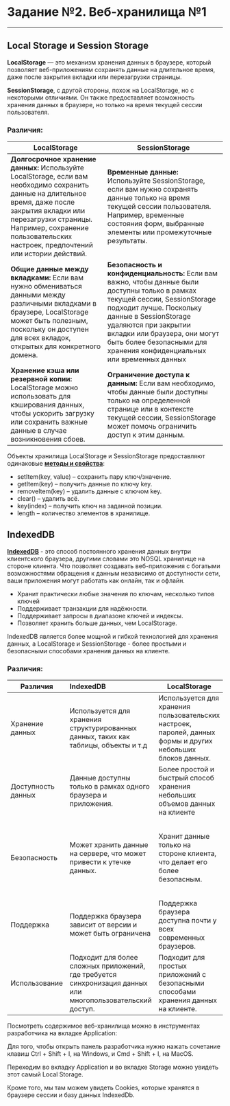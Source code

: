 # Задание №2. Веб-хранилища №1
-------------------
## Local Storage и Session Storage

**LocalStorage** — это механизм хранения данных в браузере, который позволяет веб-приложениям сохранять данные на длительное время, даже после закрытия вкладки или перезагрузки страницы.

**SessionStorage**, с другой стороны, похож на LocalStorage, но с некоторыми отличиями. Он также предоставляет возможность хранения данных в браузере, но только на время текущей сессии пользователя.

### Различия:

| **LocalStorage** | **SessionStorage** |
|---|---|
| **Долгосрочное хранение данных:** Используйте LocalStorage, если вам необходимо сохранить данные на длительное время, даже после закрытия вкладки или перезагрузки страницы. Например, сохранение пользовательских настроек, предпочтений или истории действий. | **Временные данные:** Используйте SessionStorage, если вам нужно сохранять данные только на время текущей сессии пользователя. Например, временные состояния форм, выбранные элементы или промежуточные результаты.|
| **Общие данные между вкладками:** Если вам нужно обмениваться данными между различными вкладками в браузере, LocalStorage может быть полезным, поскольку он доступен для всех вкладок, открытых для конкретного домена.| **Безопасность и конфиденциальность:** Если вам важно, чтобы данные были доступны только в рамках текущей сессии, SessionStorage подходит лучше. Поскольку данные в SessionStorage удаляются при закрытии вкладки или браузера, они могут быть более безопасными для хранения конфиденциальных или временных данных |
| **Хранение кэша или резервной копии:** LocalStorage можно использовать для кэширования данных, чтобы ускорить загрузку или сохранить важные данные в случае возникновения сбоев. | **Ограничение доступа к данным:** Если вам необходимо, чтобы данные были доступны только на определенной странице или в контексте текущей сессии, SessionStorage может помочь ограничить доступ к этим данным. |

Объекты хранилища LocalStorage и SessionStorage предоставляют одинаковые <u>**методы и свойства**</u>:

- setItem(key, value) – сохранить пару ключ/значение.
- getItem(key) – получить данные по ключу key.
- removeItem(key) – удалить данные с ключом key.
- clear() – удалить всё.
- key(index) – получить ключ на заданной позиции.
- length – количество элементов в хранилище.

## IndexedDB

**<u>IndexedDB</u>** - это способ постоянного хранения данных внутри клиентского браузера, другими словами это NOSQL хранилище на стороне клиента. Что позволяет создавать веб-приложения с богатыми возможностями обращения к данным независимо от доступности сети, ваши приложения могут работать как онлайн, так и офлайн.

- Хранит практически любые значения по ключам, несколько типов ключей
- Поддерживает транзакции для надёжности.
- Поддерживает запросы в диапазоне ключей и индексы.
- Позволяет хранить больше данных, чем LocalStorage.

IndexedDB является более мощной и гибкой технологией для хранения данных, а LocalStorage и SessionStorage - более простыми и безопасными способами хранения данных на клиенте.

### Различия:

| Различия | IndexedDB | LocalStorage | SessionStorage |
|---|:--|---|---|
| Хранение данных | Используется для хранения структурированных данных, таких как таблицы, объекты и т.д | Используется для хранения пользовательских настроек, паролей, данных формы и других небольших блоков данных. | Используется для временного хранения данных, которые нужны только для текущего сеанса пользователя. |
| Доступность данных | Данные доступны только в рамках одного браузера и приложения. | Более простой и быстрый способ хранения небольших объемов данных на клиенте | Данные доступны в течение времени сессии пользователя, пока он не закроет браузер. |
| Безопасность | Может хранить данные на сервере, что может привести к утечке данных. | Хранит данные только на стороне клиента, что делает его более безопасным. | Не сохраняет данные между сеансами, и поэтому его нельзя использовать для сохранения пользовательских данных |
| Поддержка | Поддержка браузера зависит от версии и может быть ограничена | Поддержка браузера доступна почти у всех современных браузеров. |  |
| Использование | Подходит для более сложных приложений, где требуется синхронизация данных или многопользовательский доступ. | Подходит для простых приложений с безопасными способами хранения данных на клиенте. | Подходит для простых приложений, где данные нужны только на время сессии пользователя. | 

Посмотреть содержимое веб-хранилища можно в инструментах разработчика на вкладке Application: 

Для того, чтобы открыть панель разработчика нужно нажать сочетание клавиш Ctrl + Shift + I, на Windows, и Cmd + Shift + I, на MacOS.

Переходим во вкладку Application и во вкладке Storage можно увидеть этот самый Local Storage.

Кроме того, мы там можем увидеть Cookies, которые хранятся в браузере сессии и базу данных IndexedDb.

